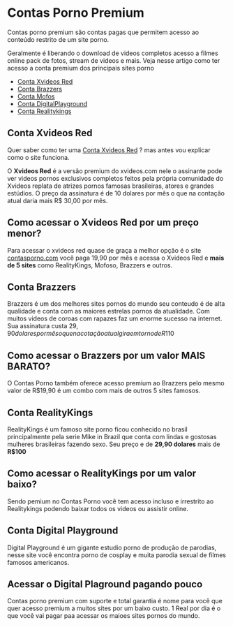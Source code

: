 # Contas Porno Premium

Contas porno premium são contas pagas que permitem acesso ao conteúdo restrito de um site porno.

Geralmente é liberando o  download de videos completos acesso a filmes online  pack de fotos, stream de videos e mais.
Veja nesse artigo como ter acesso a conta premium dos principais sites porno

- [ Conta Xvideos Red](#conta-xvideos-red)
- [Conta Brazzers](#conta-brazzers)
- [Conta Mofos](#conta-mofos)
- [Conta DigitalPlayground](#conta-digital-playground)
- [Conta Realitykings](#conta-realitykings)

## Conta Xvideos Red
Quer saber como ter uma [Conta Xvideos Red](https://www.contasporno.com/conta-xvideos-red/) ? mas antes vou explicar como o site funciona. 

O **Xvideos Red** é a versão premium do xvideos.com nele o assinante pode ver videos pornos exclusivos completos feitos pela própria comunidade do Xvideos replata de atrizes pornos famosas brasileiras, atores e grandes estúdios. O preço da assinatura é de 10 dolares por mês o que na contação atual daria mais R$ 30,00 por mês.

## Como acessar o Xvideos Red por um preço menor?
Para acessar o xvideos red quase de graça a melhor opção é o site [contasporno.com](https://www.contasporno.com "ContasPorno.com") você paga 19,90 por mês e acessa o Xvideos Red e **mais de 5 sites** como RealityKings, Mofoso, Brazzers e outros.


## Conta Brazzers
Brazzers é um dos melhores sites pornos do mundo seu conteudo é de alta qualidade e conta com as maiores estrelas pornos da atualidade. Com muitos videos de coroas com rapazes faz um enorme sucesso na internet. Sua assinatura custa $29,90 dolares por mês o que na cotação atual gira em torno de R$110

## Como acessar o Brazzers por um valor MAIS BARATO?
O Contas Porno  também oferece acesso premium ao Brazzers pelo mesmo valor de R$19,90 é um combo com mais de outros 5 sites famosos.

## Conta RealityKings
RealityKings é um famoso site porno ficou conhecido no brasil principalmente pela serie Mike in Brazil que conta com lindas e gostosas mulheres brasileiras fazendo sexo. Seu preço e de **29,90 dolares** mais de **R$100**

## Como acessar o RealityKings por um valor baixo?
Sendo pemium no Contas Porno você tem acesso incluso e irrestrito ao Realitykings podendo baixar todos os videos ou assistir online.

## Conta Digital Playground
Digital Playground é um gigante estudio porno de produção de parodias, nesse site você encontra porno de cosplay e muita parodia sexual de filmes famosos americanos.

## Acessar o Digital Plaground pagando pouco
Contas porno premium com suporte e total garantia é nome para você que quer acesso premium a muitos sites por um baixo custo. 1 Real por dia é o que você vai pagar paa acessar os maioes sites pornos do mundo.
